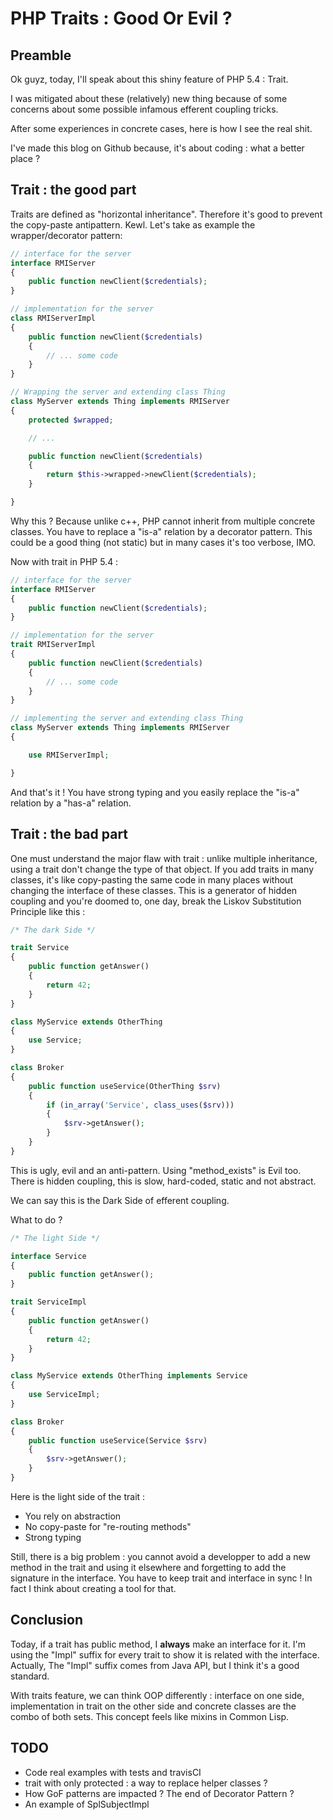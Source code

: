 # PHP Traits : Good Or Evil ?

## Preamble

Ok guyz, today, I'll speak about this shiny feature of PHP 5.4 : Trait.

I was mitigated about these (relatively) new thing because of some concerns
about some possible infamous efferent coupling tricks.

After some experiences in concrete cases, here is how I see the real shit.

I've made this blog on Github because, it's about coding : what a better place ?

## Trait : the good part

Traits are defined as "horizontal inheritance". Therefore it's good to prevent
the copy-paste antipattern. Kewl. Let's take as example the wrapper/decorator
pattern:


```php
// interface for the server
interface RMIServer
{
    public function newClient($credentials);
}

// implementation for the server
class RMIServerImpl
{
    public function newClient($credentials)
    {
        // ... some code
    }
}

// Wrapping the server and extending class Thing
class MyServer extends Thing implements RMIServer
{
    protected $wrapped;

    // ...

    public function newClient($credentials)
    {
        return $this->wrapped->newClient($credentials);
    }

}
```

Why this ? Because unlike c++, PHP cannot inherit from multiple concrete classes.
You have to replace a "is-a" relation by a decorator pattern. This could be a good
thing (not static) but in many cases it's too verbose, IMO.

Now with trait in PHP 5.4 :

```php
// interface for the server
interface RMIServer
{
    public function newClient($credentials);
}

// implementation for the server
trait RMIServerImpl
{
    public function newClient($credentials)
    {
        // ... some code
    }
}

// implementing the server and extending class Thing
class MyServer extends Thing implements RMIServer
{

    use RMIServerImpl;

}
```

And that's it ! You have strong typing and you easily replace the "is-a" relation
by a "has-a" relation.

## Trait : the bad part

One must understand the major flaw with trait : unlike multiple inheritance,
using a trait don't change the type of that object.
If you add traits in many classes, it's like
copy-pasting the same code in many places without changing the interface of these
classes. This is a generator of hidden coupling and you're doomed to, one day,
break the Liskov Substitution Principle like this :

```php
/* The dark Side */

trait Service
{
    public function getAnswer()
    {
        return 42;
    }
}

class MyService extends OtherThing
{
    use Service;
}

class Broker
{
    public function useService(OtherThing $srv)
    {
        if (in_array('Service', class_uses($srv)))
        {
            $srv->getAnswer();
        }
    }
}
```

This is ugly, evil and an anti-pattern. Using "method_exists" is Evil too.
There is hidden coupling, this is slow, hard-coded, static and not abstract.

We can say this is the Dark Side of efferent coupling.

What to do ?

```php
/* The light Side */

interface Service
{
    public function getAnswer();
}

trait ServiceImpl
{
    public function getAnswer()
    {
        return 42;
    }
}

class MyService extends OtherThing implements Service
{
    use ServiceImpl;
}

class Broker
{
    public function useService(Service $srv)
    {
        $srv->getAnswer();
    }
}
```

Here is the light side of the trait :
 * You rely on abstraction
 * No copy-paste for "re-routing methods"
 * Strong typing

Still, there is a big problem : you cannot avoid a developper to add a new method
in the trait and using it elsewhere and forgetting to add the signature in the interface.
You have to keep trait and interface in sync ! In fact I think about creating a tool
for that.

## Conclusion

Today, if a trait has public method, I **always** make an interface for it.
I'm using the "Impl" suffix for every trait to show it is related with the interface.
Actually, The "Impl" suffix comes from Java API, but I think it's a good standard.

With traits feature, we can think OOP differently : interface on one side,
implementation in trait on the other side and concrete classes are the combo of
both sets. This concept feels like mixins in Common Lisp.

## TODO

 * Code real examples with tests and travisCI
 * trait with only protected : a way to replace helper classes ?
 * How GoF patterns are impacted ? The end of Decorator Pattern ?
 * An example of SplSubjectImpl
